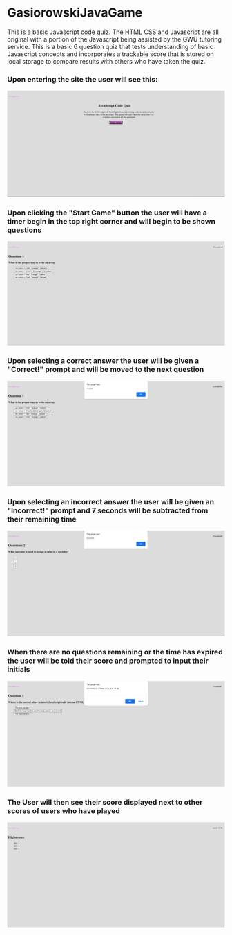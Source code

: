 # GasiorowskiJavaGame
This is a basic Javascript code quiz. The HTML CSS and Javascript are all original with a portion of the Javascript being assisted by the GWU tutoring service. This is a basic 6 question quiz that tests understanding of basic Javascript concepts and incorporates a trackable score that is stored on local storage to compare results with others who have taken the quiz.

### Upon entering the site the user will see this:
![](./assets/rmeimgs/JSGame1.png)
### Upon clicking the "Start Game" button the user will have a timer begin in the top right corner and will begin to be shown questions
![](./assets/rmeimgs/JSGame2.png)
### Upon selecting a correct answer the user will be given a "Correct!" prompt and will be moved to the next question
![](./assets/rmeimgs/JSGame3.png)
### Upon selecting an incorrect answer the user will be given an "Incorrect!" prompt and 7 seconds will be subtracted from their remaining time
![](./assets/rmeimgs/JSGame4.png)
### When there are no questions remaining or the time has expired the user will be told their score and prompted to input their initials
![](./assets/rmeimgs/JSGame5.png)
### The User will then see their score displayed next to other scores of users who have played
![](./assets/rmeimgs/JSGame6.png)

